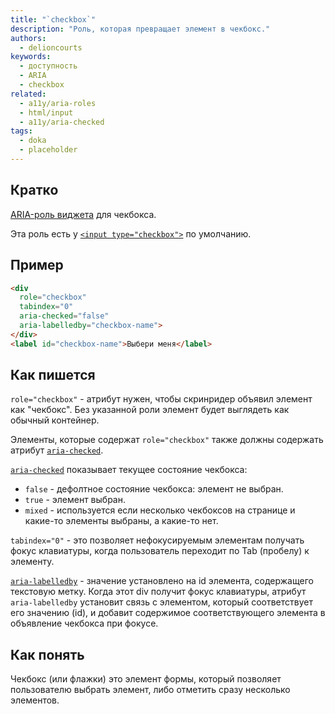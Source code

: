 ```yaml
---
title: "`checkbox`"
description: "Роль, которая превращает элемент в чекбокс."
authors:
  - delioncourts
keywords:
  - доступность
  - ARIA
  - checkbox
related:
  - a11y/aria-roles
  - html/input
  - a11y/aria-checked
tags:
  - doka
  - placeholder
---
```


## Кратко

[ARIA-роль виджета](/a11y/aria-roles/#roli-vidzhetov) для чекбокса. 

Эта роль есть у [`<input type="checkbox">`](/html/input/) по умолчанию.

## Пример

```html
<div
  role="checkbox"
  tabindex="0"
  aria-checked="false"
  aria-labelledby="checkbox-name">
</div>
<label id="checkbox-name">Выбери меня</label>
```

## Как пишется

`role="checkbox"` - атрибут нужен, чтобы скринридер объявил элемент как "чекбокс". Без указанной роли элемент будет выглядеть как обычный контейнер.

Элементы, которые содержат `role="checkbox"` также должны содержать атрибут [`aria-checked`](/a11y/aria-checked).

[`aria-checked`](/a11y/aria-checked) показывает текущее состояние чекбокса:
* `false` - дефолтное состояние чекбокса: элемент не выбран.
* `true` - элемент выбран.
* `mixed` - используется если несколько чекбоксов на странице и какие-то элементы выбраны, а какие-то нет.

`tabindex="0"` - это позволяет нефокусируемым элементам получать фокус клавиатуры, когда пользователь переходит по Tab (пробелу) к элементу.

[`aria-labelledby`](/a11y/aria-labelledby) - значение установлено на id элемента, содержащего текстовую метку. Когда этот div получит фокус клавиатуры, атрибут `aria-labelledby` установит связь с элементом, который соответствует его значению (id), и добавит содержимое соответствующего элемента в объявление чекбокса при фокусе.

## Как понять

Чекбокс (или флажки) это элемент формы, который позволяет пользователю выбрать элемент, либо отметить сразу несколько элементов.
